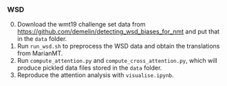 ### WSD

0. Download the wmt19 challenge set data from https://github.com/demelin/detecting_wsd_biases_for_nmt and put that in the `data` folder.
1. Run `run_wsd.sh` to preprocess the WSD data and obtain the translations from MarianMT.
2. Run `compute_attention.py` and `compute_cross_attention.py`, which will produce pickled data files stored in the `data` folder.
3. Reproduce the attention analysis with `visualise.ipynb`.
